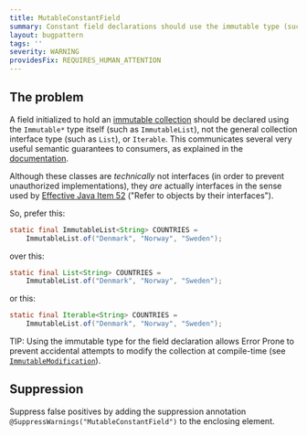 ```yaml
---
title: MutableConstantField
summary: Constant field declarations should use the immutable type (such as ImmutableList) instead of the general collection interface type (such as List)
layout: bugpattern
tags: ''
severity: WARNING
providesFix: REQUIRES_HUMAN_ATTENTION
---
```


<!--
*** AUTO-GENERATED, DO NOT MODIFY ***
To make changes, edit the @BugPattern annotation or the explanation in docs/bugpattern.
-->

## The problem
A field initialized to hold an [immutable collection][javadoc] should be
declared using the `Immutable*` type itself (such as `ImmutableList`), not the
general collection interface type (such as `List`), or `Iterable`. This
communicates several very useful semantic guarantees to consumers, as explained
in the [documentation][javadoc].

Although these classes are *technically* not interfaces (in order to prevent
unauthorized implementations), they *are* actually interfaces in the sense used
by [Effective Java Item 52][ej52] ("Refer to objects by their interfaces").

So, prefer this:

```java
static final ImmutableList<String> COUNTRIES =
    ImmutableList.of("Denmark", "Norway", "Sweden");
```

over this:

```java
static final List<String> COUNTRIES =
    ImmutableList.of("Denmark", "Norway", "Sweden");
```

or this:

```java
static final Iterable<String> COUNTRIES =
    ImmutableList.of("Denmark", "Norway", "Sweden");
```

TIP: Using the immutable type for the field declaration allows Error Prone to
prevent accidental attempts to modify the collection at compile-time (see
[`ImmutableModification`]).

[`ImmutableModification`]: https://errorprone.info/bugpattern/ImmutableModification

[ej52]: https://books.google.com/books?id=ka2VUBqHiWkC

[javadoc]: https://google.github.io/guava/releases/snapshot-jre/api/docs/com/google/common/collect/ImmutableCollection.html

## Suppression
Suppress false positives by adding the suppression annotation `@SuppressWarnings("MutableConstantField")` to the enclosing element.
